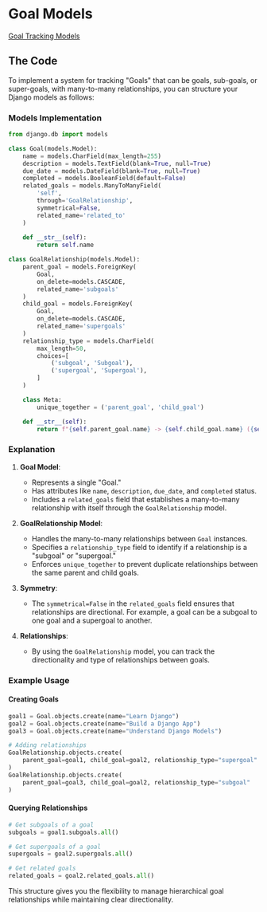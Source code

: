 # Goal Models

[Goal Tracking Models](https://chatgpt.com/share/675f01ee-3fe8-8002-aa84-0d6b54ab21dc)

## The Code

To implement a system for tracking "Goals" that can be goals, sub-goals, or super-goals, with many-to-many relationships, you can structure your Django models as follows:

### Models Implementation

```python
from django.db import models

class Goal(models.Model):
    name = models.CharField(max_length=255)
    description = models.TextField(blank=True, null=True)
    due_date = models.DateField(blank=True, null=True)
    completed = models.BooleanField(default=False)
    related_goals = models.ManyToManyField(
        'self', 
        through='GoalRelationship', 
        symmetrical=False, 
        related_name='related_to'
    )
    
    def __str__(self):
        return self.name

class GoalRelationship(models.Model):
    parent_goal = models.ForeignKey(
        Goal, 
        on_delete=models.CASCADE, 
        related_name='subgoals'
    )
    child_goal = models.ForeignKey(
        Goal, 
        on_delete=models.CASCADE, 
        related_name='supergoals'
    )
    relationship_type = models.CharField(
        max_length=50,
        choices=[
            ('subgoal', 'Subgoal'),
            ('supergoal', 'Supergoal'),
        ]
    )

    class Meta:
        unique_together = ('parent_goal', 'child_goal')

    def __str__(self):
        return f"{self.parent_goal.name} -> {self.child_goal.name} ({self.relationship_type})"
```

### Explanation

1. **Goal Model**:
   - Represents a single "Goal."
   - Has attributes like `name`, `description`, `due_date`, and `completed` status.
   - Includes a `related_goals` field that establishes a many-to-many relationship with itself through the `GoalRelationship` model.

2. **GoalRelationship Model**:
   - Handles the many-to-many relationships between `Goal` instances.
   - Specifies a `relationship_type` field to identify if a relationship is a "subgoal" or "supergoal."
   - Enforces `unique_together` to prevent duplicate relationships between the same parent and child goals.

3. **Symmetry**:
   - The `symmetrical=False` in the `related_goals` field ensures that relationships are directional. For example, a goal can be a subgoal to one goal and a supergoal to another.

4. **Relationships**:
   - By using the `GoalRelationship` model, you can track the directionality and type of relationships between goals.

### Example Usage

#### Creating Goals
```python
goal1 = Goal.objects.create(name="Learn Django")
goal2 = Goal.objects.create(name="Build a Django App")
goal3 = Goal.objects.create(name="Understand Django Models")

# Adding relationships
GoalRelationship.objects.create(
    parent_goal=goal1, child_goal=goal2, relationship_type="supergoal"
)
GoalRelationship.objects.create(
    parent_goal=goal3, child_goal=goal2, relationship_type="subgoal"
)
```

#### Querying Relationships
```python
# Get subgoals of a goal
subgoals = goal1.subgoals.all()

# Get supergoals of a goal
supergoals = goal2.supergoals.all()

# Get related goals
related_goals = goal2.related_goals.all()
```

This structure gives you the flexibility to manage hierarchical goal relationships while maintaining clear directionality.

